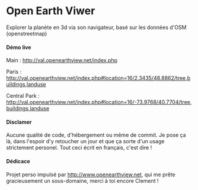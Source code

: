 # Open Earth Viwer
Explorer la planète en 3d via son navigateur, basé sur les données d'OSM (openstreetmap)

#### Démo live
Main : http://val.openearthview.net/index.php

Paris : http://val.openearthview.net/index.php#location=16/2.3435/48.8862/tree,buildings,landuse

Central Park : http://val.openearthview.net/index.php#location=16/-73.9768/40.7704/tree,buildings,landuse

#### Disclamer
Aucune qualité de code, d'hébergement ou même de commit.
Je pose ça là, dans l'espoir d'y retoucher un jour et que ça sorte d'un usage strictement personel.
Tout ceci écrit en français, c'est dire !

#### Dédicace
Projet perso impulsé par http://www.openearthview.net, qui me prête gracieusement un sous-domaine, merci à toi encore Clement !
